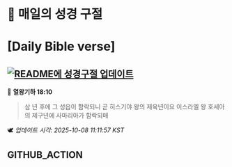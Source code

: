 # 🙏 매일의 성경 구절
# [Daily Bible verse]
## [![README에 성경구절 업데이트](https://github.com/DONGSUKA/first_test/actions/workflows/update-readme-bible.yml/badge.svg)](https://github.com/DONGSUKA/first_test/actions/workflows/update-readme-bible.yml)
<!-- START_BIBLE_VERSE -->
📖 **열왕기하 18:10**
> 삼 년 후에 그 성읍이 함락되니 곧 히스기야 왕의 제육년이요 이스라엘 왕 호세아의 제구년에 사마리아가 함락되매

🕊️ _업데이트 시각: 2025-10-08 11:11:57 KST_
  <!-- END_BIBLE_VERSE -->
## GITHUB_ACTION
